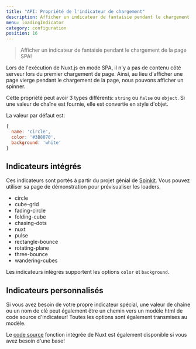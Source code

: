 ```yaml
---
title: "API: Propriété de l'indicateur de chargement"
description: Afficher un indicateur de fantaisie pendant le chargement de la page SPA!
menu: loadingIndicator
category: configuration
position: 16
---
```


> Afficher un indicateur de fantaisie pendant le chargement de la page SPA!

Lors de l'exécution de Nuxt.js en mode SPA, il n'y a pas de contenu côté serveur lors du premier chargement de page. 
Ainsi, au lieu d'afficher une page vierge pendant le chargement de la page, nous pouvons afficher un spinner.

Cette propriété peut avoir 3 types différents: `string` ou `false` ou `object`. Si une valeur de chaîne est fournie, 
elle est convertie en style d'objet.

La valeur par défaut est:
```js
{
  name: 'circle',
  color: '#3B8070',
  background: 'white'
}
```

## Indicateurs intégrés

Ces indicateurs sont portés à partir du projet génial de [Spinkit](http://tobiasahlin.com/spinkit). Vous pouvez utiliser 
sa page de démonstration pour prévisualiser les loaders.

- circle
- cube-grid
- fading-circle
- folding-cube
- chasing-dots
- nuxt
- pulse
- rectangle-bounce
- rotating-plane
- three-bounce
- wandering-cubes

Les indicateurs intégrés supportent les options `color` et `background`.

## Indicateurs personnalisés

Si vous avez besoin de votre propre indicateur spécial, une valeur de chaîne ou un nom de clé peut également être un 
chemin vers un modèle html de code source d'indicateur! Toutes les options sont également transmises au modèle.

Le [code source](https://github.com/nuxt/nuxt.js/tree/dev/packages/vue-app/template/views/loading) fonction intégrée de Nuxt est également disponible si vous avez besoin d'une base!
